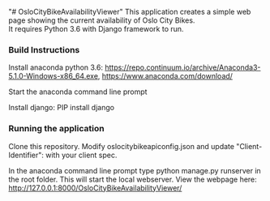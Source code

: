 "# OsloCityBikeAvailabilityViewer" 
This application creates a simple web page showing the current availability of Oslo City Bikes.  
It requires Python 3.6 with Django framework to run.
### Build Instructions ###

Install anaconda python 3.6: https://repo.continuum.io/archive/Anaconda3-5.1.0-Windows-x86_64.exe, https://www.anaconda.com/download/

Start the anaconda command line prompt

Install django: PIP install django


### Running the application
Clone this repository.
Modify oslocitybikeapiconfig.json and update "Client-Identifier":  with  your client spec.

In the anaconda command line prompt type python manage.py runserver in the root folder. This will start the local webserver.
View the webpage here: http://127.0.0.1:8000/OsloCityBikeAvailabilityViewer/
